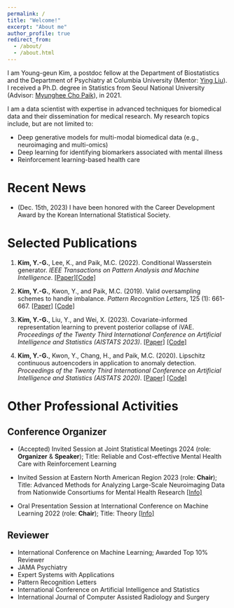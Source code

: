 ```yaml
---
permalink: /
title: "Welcome!"
excerpt: "About me"
author_profile: true
redirect_from: 
  - /about/
  - /about.html
---
```


I am Young-geun Kim, a postdoc fellow at the Department of Biostatistics and the Department of Psychiatry at Columbia University (Mentor: [Ying Liu](https://scholar.google.com/citations?user=08LYEGoAAAAJ&hl=en&oi=ao)). I received a Ph.D. degree in Statistics from Seoul National University (Advisor: [Myunghee Cho Paik](https://scholar.google.com/citations?user=ww1zLWEAAAAJ&hl=en)), in 2021. 

I am a data scientist with expertise in advanced techniques for biomedical data and their dissemination for medical research. My research topics include, but are not limited to:
- Deep generative models for multi-modal biomedical data (e.g., neuroimaging and multi-omics)
- Deep learning for identifying biomarkers associated with mental illness
- Reinforcement learning-based health care

Recent News
======
- (Dec. 15th, 2023) I have been honored with the Career Development Award by the Korean International Statistical Society.

Selected Publications
======
1. **Kim, Y.-G.**, Lee, K., and Paik, M.C. (2022). Conditional Wasserstein generator. *IEEE Transactions on Pattern Analysis and Machine Intelligence*. [[Paper]](https://ieeexplore.ieee.org/abstract/document/9944913)[[Code]](https://github.com/kyg0910/Conditional-Wasserstein-Generator)

2. **Kim, Y.-G.**, Kwon, Y., and Paik, M.C. (2019). Valid oversampling schemes to handle imbalance. *Pattern Recognition Letters*, 125 (1): 661-667. [[Paper]](https://doi.org/10.1016/j.patrec.2019.07.006) [[Code]](https://github.com/ykwon0407/valid-oversample)

3. **Kim, Y.-G.**, Liu, Y., and Wei, X. (2023). Covariate-informed representation learning to prevent posterior collapse of iVAE. *Proceedings of the Twenty Third International Conference on Artificial Intelligence and Statistics (AISTATS 2023)*. [[Paper]](https://proceedings.mlr.press/v206/kim23c/kim23c.pdf) [[Code]](https://github.com/kyg0910/CI-iVAE)

4. **Kim, Y.-G.**, Kwon, Y., Chang, H., and Paik, M.C. (2020). Lipschitz continuous autoencoders in application to anomaly detection. *Proceedings of the Twenty Third International Conference on Artificial Intelligence and Statistics (AISTATS 2020)*. [[Paper]](http://proceedings.mlr.press/v108/kim20c.html) [[Code]](https://github.com/kyg0910/Lipschitz-Continuous-Autoencoders-in-Application-to-Anomaly-Detection)

Other Professional Activities
======
## Conference Organizer
- (Accepted) Invited Session at Joint Statistical Meetings 2024 (role: **Organizer** & **Speaker**); Title: Reliable and Cost-effective Mental Health Care with Reinforcement Learning
  
- Invited Session at Eastern North American Region 2023 (role: **Chair**); Title: Advanced Methods for Analyzing Large-Scale Neuroimaging Data from Nationwide Consortiums for Mental Health Research [[Info]](https://www.enar.org/meetings/spring2023/program/Invited_Preliminary_Program.cfm)

- Oral Presentation Session at International Conference on Machine Learning 2022 (role: **Chair**); Title: Theory [[Info]](https://icml.cc/virtual/2022/session/20086)

## Reviewer
- International Conference on Machine Learning; Awarded Top 10% Reviewer
- JAMA Psychiatry
- Expert Systems with Applications
- Pattern Recognition Letters
- International Conference on Artificial Intelligence and Statistics
- International Journal of Computer Assisted Radiology and Surgery
